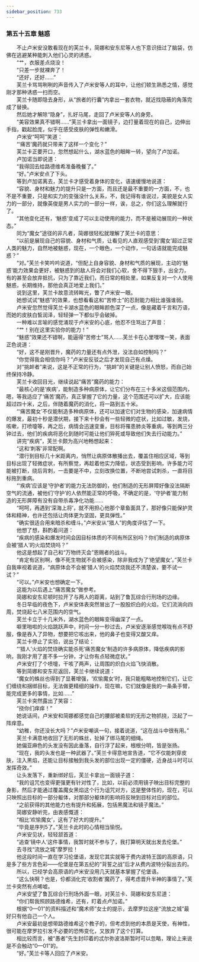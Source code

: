 ```yaml
---
sidebar_position: 733
---
```

### 第五十五章 魅惑  


　　不止卢米安没敢看现在的芙兰卡，简娜和安东尼等人也下意识扭过了脑袋，仿佛在逃避某种能刺入他们心灵的诱惑。  
　　“艹，衣服差点烧没！  
　　“只差一步就裸奔了！  
　　“还好，还好……”  
　　芙兰卡骂骂咧咧的声音传入了卢米安等人的耳中，让他们顿生熟悉之情，感觉刚才那种诱惑一扫而空。  
　　芙兰卡随即隐去身形，从“旅者的行囊”内拿出一套衣物，就近找隐蔽的角落完成了替换。  
　　然后她才解除“隐身”，扎好马尾，走回了卢米安等人的身旁。  
　　“美容效果真不错啊……”芙兰卡拿出一面镜子，边打量着现在的自己，边伸出手指，戳起脸庞，似乎在感受皮肤的弹性和嫩滑。  
　　卢米安“呵呵”笑道：  
　　“‘痛苦’魔药就只带来了这样一个变化？”  
　　芙兰卡正要开口，忽然想起什么，湖水蓝色的眼眸一转，望向了卢加诺。  
　　卢加诺当即说道：  
　　“我得回去给路德维希准备晚餐了。”  
　　“好。”卢米安点了下头。  
　　等到卢加诺离去，芙兰卡才感受着身体的变化，语速缓慢地说道：  
　　“容貌、身材和魅力的提升只是一方面，而且还是最不重要的一方面，不，也不是不重要，只是和实力的变强没什么关系，不，我记得有谁说过，美貌是女人实力的一部分，就像英俊是男人实力的一部分一样，诶，总之，你们这么理解就行了。  
　　“其他变化还有，‘魅惑’变成了可以主动使用的能力，而不是被动展现的一种状态。”  
　　同为“魔女”途径的非凡者，简娜很轻松就理解了芙兰卡的意思：  
　　“以前是展现自己的容貌、身材和气质，让看见的人直观感受到‘魔女’超过正常人类的魅力，自然地被魅惑，现在，一个眼色，一个动作，一句话语就能完成魅惑？”  
　　“对。”芙兰卡笑吟吟说道，“但配上自身容貌、身材和气质的展现，主动的‘魅惑’能力效果会更好，被魅惑到的敌人将会对我们心软，舍不得下狠手，出全力，有的甚至会放弃抵抗，只为了靠近我们，而日常的相处里，如果反复对一个人使用魅惑，长期维持，那他会真正地爱上我们。”  
　　说到这里，芙兰卡故意流转眸光，瞥了卢米安一眼。  
　　她想试试“魅惑”的效果，也想看看这和“苦修士”的忍耐能力相比谁强谁弱。  
　　卢米安忽然觉得芙兰卡湖水蓝色的眼眸颜色深了一点，像是藏着千言和万语，而她的皮肤白皙润泽，轻轻弹一下都似乎会破掉。  
　　一种难以言喻的感觉涌现于卢米安的心底，他忍不住骂出了声音：  
　　“艹！别在这里实验你的能力！”  
　　“魅惑”效果还不错啊，能逼得“苦修士”骂人……芙兰卡在心里嘿嘿一笑，表面正色说道：  
　　“好，这不是刚晋升，魔药的力量还有点外泄，没法自如控制吗？”  
　　“你觉得我会相信你吗？”卢米安反驳之后才发现自己有点燥。  
　　对“挑衅者”来说，这是不正常的行为，“挑衅”的关键是让别人愤怒，而自己始终保持冷静。  
　　芙兰卡收回目光，继续说起“痛苦”魔药的能力：  
　　“最核心的是‘疾病’，能制造多种病原体，让它们分布在三十多米这個范围内，嗯，等我适应了‘痛苦’魔药，真正掌握了它的力量，这个范围还可以扩大，应该能超过四十米，之后，伴随着魔药的消化，将一路到五十米。  
　　“‘痛苦魔女’不仅能制造多种病原体，还可以加速它们对生物的感染，加速病情的爆发，最初十秒是潜伏期，接下来十秒会有一些轻微的症状，比如过敏，发烧，咳嗽，打喷嚏等，再之后，病情会迅速变重，目标将罹患肺炎等重病，等到两三分钟过去，他们的疾病将恶化到随时可能让他们猝死或导致他们失去行动能力。”  
　　讲完“疾病”，芙兰卡颇为高兴地畅想起来：  
　　“这和‘刺客’非常配啊。  
　　“潜行到目标几十米距离内，悄然让病原体散播出去，覆盖住相应区域，等到目标出现了轻微症状，有所察觉，再趁着他实力降低，状态受到影响，许多能力可能被打断，绕后背刺，一击要是不中，立刻改换位置，不断地尝试刺杀，一直将目标拖到重病。  
　　“‘疾病’应该是‘守护者’的能力无法防御的，他们制造的无形屏障好像没法隔断空气的流通，被他们‘守护’的人依然能正常的呼吸，不确定的是，‘守护者’能力制造的无形屏障有没有自带杀毒净化功能……  
　　“呵呵，再遇到‘深海上将’，就不用担心他那个章鱼面具了，那好像只能保护灵体和精神，也许还包括让肉体更为坚固，更具弹性。”  
　　“确实很适合用来暗杀和缠斗。”卢米安从“猎人”的角度评估了一下。  
　　他想了想，斟酌着问道：  
　　“疾病的感染和爆发时间会因目标体质的不同有所区别吗？你们制造的病原体会被‘猎人’的火焰焚烧吗？”  
　　他这是想起了自己和“万物终灭会”恩赐者的战斗。  
　　“肯定有区别啊，像不死生物就不会被感染，除非我成为了‘绝望魔女’。”芙兰卡自我审视着说道，“病原体会不会被‘猎人’的火焰焚烧我还不清楚诶，要不试一试？”  
　　“可以。”卢米安也想确定一下。  
　　这能为以后遇上“痛苦魔女”做参考。  
　　简娜和安东尼顿时拉开了与两人的距离，站到了鲁瓦综合行刑场的边缘。  
　　冬日早临的夜色下，卢米安体表突然冒出了一股股炽白的火焰，它们流淌向四周，焚烧起七八米范围内的空气。  
　　芙兰卡立于十几米外，湖水蓝色的眼眸变得幽深了一点。  
　　噼里啪啦的火焰跳跃声中，时间一分一秒过去，卢米安逐渐感觉喉咙有点不舒服，像是吞入了异物，想要把它咳出来，他的鼻子也变得又酸又痒。  
　　芙兰卡停止了实验，说出了结论：  
　　“‘猎人’火焰的焚烧确实能杀死‘痛苦魔女’制造的许多病原体，降低疾病的影响，我刚才用了差不多一分钟，才让你有点轻微症状。”  
　　卢米安打了个喷嚏，干咳了两声，让周围的炽白火焰飞快消散。  
　　等到简娜和安东尼返回，芙兰卡继续说道：  
　　“魔女的蛛丝也得到了显著增强，‘欢愉魔女’时，我只能粗略地控制它们，让它们缠绕和捆绑目标，无法做更精细的操作，现在嘛，它们就像是我的一条条手臂，能完成更多的事情，比如……”  
　　芙兰卡突然露出了笑容：  
　　“挠你们痒痒！”  
　　她说话间，卢米安和简娜都感觉自己的腰部被柔软的无形之物抓挠，泛起了一阵痒意。  
　　“幼稚，你还没长大吗？”卢米安嘲讽一句，接着说道，“这在战斗中很有用。”  
　　芙兰卡满意地收回了无形的蛛丝，扯掉了绑马尾的细绳。  
　　她偏亚麻色的头发没有因此垂落，自行浮了起来，根根分明，皆是张扬。  
　　“现在，我的头发也是一种武器了。”芙兰卡得意地宣告道，“它不仅能刺穿皮肤，注入黑焰，还能让目标接触到我头发的部位出现一定的僵硬，近身战斗时可以发挥奇效。”  
　　让头发落下，重新绑好后，芙兰卡拿出一面镜子道：  
　　“我的诅咒也变得更强更有针对性了，比如，以前必须用镜子映出目标完整的身影，然后才能通过覆盖魔女黑焰这个行为诅咒对方，这是整体性的，现在，可以只映照出目标的一部分躯体，对那部分躯体的影响将反映到目标对应的部位。  
　　“之前获得的其他能力也有提升和拓展，包括黑魔法和镜子魔法。”  
　　简娜安静听完，由衷感慨道：  
　　“相比‘欢愉魔女’，这有了好大的提升。”  
　　“毕竟是序列5了。”芙兰卡此时的心情相当愉悦。  
　　卢米安见状，轻轻颔首道：  
　　“追查‘镜中人’这件事情，我暂时就不参与了，我打算明天就出发去伦堡。”  
　　去寻找“流放之城”摩罗拉！  
　　他这段时间一直在学习伦堡语，发现它其实就等于费内波特王国的高原语，只是多了些方言色彩——伦堡是在第五纪的“背誓之战”后才从费内波特分裂出去的。  
　　所以，已经学会高原语的卢米安没用几天就基本掌握了伦堡语。  
　　“这么快啊？也是，伱都消化完‘收割者’魔药了，得考虑晋升半神的事情了。”芙兰卡突然有点唏嘘。  
　　卢米安望了鲁瓦综合行刑场外面一眼，对芙兰卡、简娜和安东尼道：  
　　“你们帮我照顾路德维希，还有，盯着点卢加诺。”  
　　根据“0—01”的资料描述和“魔术师”女士的提示，去摩罗拉这座“流放之城”最好只有他自己一个人。  
　　卢米安最初是想带路德维希这个教子的，但考虑到他的本质是天使，有神性，很可能在摩罗拉引发不必要的恐怖变化，又放弃了这个打算。  
　　相比较而言，被“愚者”先生封印着的忒尔弥波洛斯暂时可以忽略，理论上来说是不会触动“0—01”的。  
　　“好。”芙兰卡等人回应了卢米安。  
